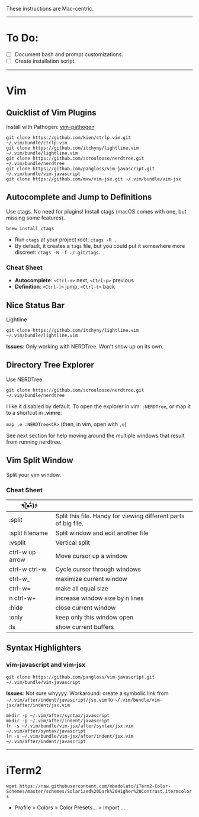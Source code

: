 These instructions are Mac-centric.

----
# To Do:

- [ ] Document bash and prompt customizations.
- [ ] Create installation script.

----
# Vim

## Quicklist of Vim Plugins

Install with Pathogen: [vim-pathogen](https://github.com/tpope/vim-pathogen)

    git clone https://github.com/kien/ctrlp.vim.git ~/.vim/bundle/ctrlp.vim
    git clone https://github.com/itchyny/lightline.vim ~/.vim/bundle/lightline.vim
    git clone https://github.com/scrooloose/nerdtree.git ~/.vim/bundle/nerdtree
    git clone https://github.com/pangloss/vim-javascript.git ~/.vim/bundle/vim-javascript
    git clone https://github.com/mxw/vim-jsx.git ~/.vim/bundle/vim-jsx


## Autocomplete and Jump to Definitions

Use ctags. No need for plugins! Install ctags (macOS comes with one, but missing some features).

`brew install ctags`

* Run `ctags` at your project root: `ctags -R .`
* By default, it creates a `tags` file, but you could put it somewhere more discreet: `ctags -R -f ./.git/tags`.

### Cheat Sheet

* **Autocomplete**: `<Ctrl-n>` next, `<Ctrl-p>` previous
* **Definition**: `<Ctrl-]>` jump, `<Ctrl-t>` back


## Nice Status Bar

Lightline

`git clone https://github.com/itchyny/lightline.vim ~/.vim/bundle/lightline.vim`

**Issues**: Only working with NERDTree. Won't show up on its own.


## Directory Tree Explorer

Use NERDTree.

`git clone https://github.com/scrooloose/nerdtree.git ~/.vim/bundle/nerdtree`

I like it disabled by default. To open the explorer in vim: `:NERDTree`, or map it
to a shortcut in **.vimrc**:

`map ,e :NERDTree<CR>` (then, in vim, open with `,e`)

See next section for help moving around the multiple windows that result from
running nerdtree.


## Vim Split Window

Split your vim window.

### Cheat Sheet

| ٩(̾●̮̮̃̾•̃̾)۶ |  |
| --- | ---|
| :split           | Split this file. Handy for viewing different parts of big file. |
| :split filename  | Split window and edit another file |
| :vsplit          | Vertical split |
| ctrl-w up arrow  | Move cursor up a window |
| ctrl-w ctrl-w    | Cycle cursor through windows |
| ctrl-w\_         | maximize current window |
| ctrl-w=          | make all equal size |
| n ctrl-w+        | increase window size by n lines |
| :hide            | close current window |
| :only            | keep only this window open |
| :ls              | show current buffers |


## Syntax Highlighters

### vim-javascript and vim-jsx

`git clone https://github.com/pangloss/vim-javascript.git ~/.vim/bundle/vim-javascript`

**Issues**:
Not sure whyyyy. Workaround: create a symbolic link from `~/.vim/after/indent/javascript/jsx.vim` to `~/.vim/bundle/vim-jsx/after/indent/jsx.vim`

    mkdir -p ~/.vim/after/syntax/javascript
    mkdir -p ~/.vim/after/indent/javascript
    ln -s ~/.vim/bundle/vim-jsx/after/syntax/jsx.vim ~/.vim/after/syntax/javascript
    ln -s ~/.vim/bundle/vim-jsx/after/indent/jsx.vim ~/.vim/after/indent/javascript

----
# iTerm2

`wget https://raw.githubusercontent.com/mbadolato/iTerm2-Color-Schemes/master/schemes/Solarized%20Dark%20Higher%20Contrast.itermcolors`

* Profile > Colors > Color Presets... > Import ...
